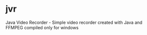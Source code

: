 # jvr
Java Video Recorder - Simple video recorder created with Java and FFMPEG compiled only for windows
